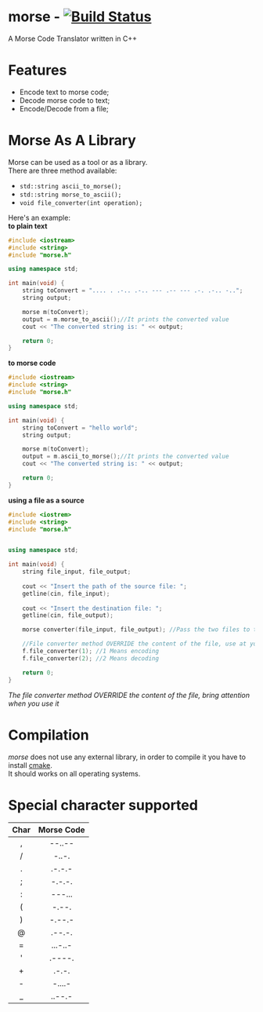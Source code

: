 # morse - [![Build Status](https://travis-ci.org/ice-bit/morse.svg?branch=master)](https://travis-ci.org/ice-bit/morse)
A Morse Code Translator written in C++

# Features
 - Encode text to morse code;  
 - Decode morse code to text;  
 - Encode/Decode from a file;  

# Morse As A Library
Morse can be used as a tool or as a library.  
There are three method available:  
- ``` std::string ascii_to_morse(); ```  
- ``` std::string morse_to_ascii(); ```  
- ``` void file_converter(int operation); ```  

Here's an example:  
**to plain text**  
```cpp
#include <iostream>
#include <string>
#include "morse.h"

using namespace std;

int main(void) {
	string toConvert = ".... . .-.. .-.. --- .-- --- .-. .-.. -..";
	string output;

	morse m(toConvert);
	output = m.morse_to_ascii();//It prints the converted value	
	cout << "The converted string is: " << output;

	return 0;
}
```
**to morse code**  
```cpp
#include <iostream>
#include <string>
#include "morse.h"

using namespace std;

int main(void) {
	string toConvert = "hello world";
	string output;

	morse m(toConvert);
	output = m.ascii_to_morse();//It prints the converted value
	cout << "The converted string is: " << output;

	return 0;
}
```
**using a file as a source**
```cpp
#include <iostrem>
#include <string>
#include "morse.h"


using namespace std;

int main(void) {
	string file_input, file_output;
	
	cout << "Insert the path of the source file: ";
	getline(cin, file_input);
	
	cout << "Insert the destination file: ";
	getline(cin, file_output);

	morse converter(file_input, file_output); //Pass the two files to the constructor

	//File converter method OVERRIDE the content of the file, use at your own risk
	f.file_converter(1); //1 Means encoding
	f.file_converter(2); //2 Means decoding

	return 0;
}
```  
*The file converter method OVERRIDE the content of the file, bring attention when you use it*
# Compilation
*morse* does not use any external library, in order to compile it you have to install [cmake](https://cmake.org/download).  
It should works on all operating systems.  
# Special character supported
| Char | Morse Code |
| :--: | :--------: |
| ,    | --..--     |
| /    | -..-.      |
| .    | .-.-.-     |
| ;    | -.-.-.     |
| :    | ---...     |
| (    | -.--.      |
| )    | -.--.-     |
| @    | .--.-.     |
| =    | ...-..-    |
| '    | .----.     |
| +    | .-.-.      |
| -    | -....-     |
| _    | ..--.-     |
